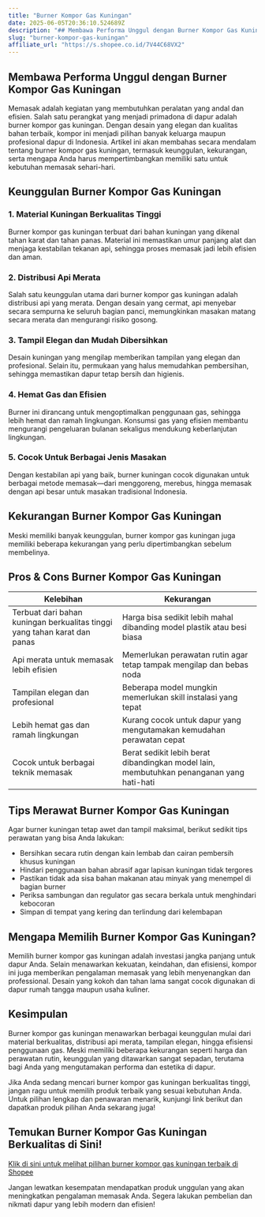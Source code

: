 ```yaml
---
title: "Burner Kompor Gas Kuningan"
date: 2025-06-05T20:36:10.524689Z
description: "## Membawa Performa Unggul dengan Burner Kompor Gas Kuningan..."
slug: "burner-kompor-gas-kuningan"
affiliate_url: "https://s.shopee.co.id/7V44C68VX2"
---
```

## Membawa Performa Unggul dengan Burner Kompor Gas Kuningan

Memasak adalah kegiatan yang membutuhkan peralatan yang andal dan efisien. Salah satu perangkat yang menjadi primadona di dapur adalah burner kompor gas kuningan. Dengan desain yang elegan dan kualitas bahan terbaik, kompor ini menjadi pilihan banyak keluarga maupun profesional dapur di Indonesia. Artikel ini akan membahas secara mendalam tentang burner kompor gas kuningan, termasuk keunggulan, kekurangan, serta mengapa Anda harus mempertimbangkan memiliki satu untuk kebutuhan memasak sehari-hari.

## Keunggulan Burner Kompor Gas Kuningan

### 1. Material Kuningan Berkualitas Tinggi
Burner kompor gas kuningan terbuat dari bahan kuningan yang dikenal tahan karat dan tahan panas. Material ini memastikan umur panjang alat dan menjaga kestabilan tekanan api, sehingga proses memasak jadi lebih efisien dan aman.

### 2. Distribusi Api Merata
Salah satu keunggulan utama dari burner kompor gas kuningan adalah distribusi api yang merata. Dengan desain yang cermat, api menyebar secara sempurna ke seluruh bagian panci, memungkinkan masakan matang secara merata dan mengurangi risiko gosong.

### 3. Tampil Elegan dan Mudah Dibersihkan
Desain kuningan yang mengilap memberikan tampilan yang elegan dan profesional. Selain itu, permukaan yang halus memudahkan pembersihan, sehingga memastikan dapur tetap bersih dan higienis.

### 4. Hemat Gas dan Efisien
Burner ini dirancang untuk mengoptimalkan penggunaan gas, sehingga lebih hemat dan ramah lingkungan. Konsumsi gas yang efisien membantu mengurangi pengeluaran bulanan sekaligus mendukung keberlanjutan lingkungan.

### 5. Cocok Untuk Berbagai Jenis Masakan
Dengan kestabilan api yang baik, burner kuningan cocok digunakan untuk berbagai metode memasak—dari menggoreng, merebus, hingga memasak dengan api besar untuk masakan tradisional Indonesia.

## Kekurangan Burner Kompor Gas Kuningan

Meski memiliki banyak keunggulan, burner kompor gas kuningan juga memiliki beberapa kekurangan yang perlu dipertimbangkan sebelum membelinya.

## Pros & Cons Burner Kompor Gas Kuningan

| Kelebihan | Kekurangan |
|---|---|
| Terbuat dari bahan kuningan berkualitas tinggi yang tahan karat dan panas | Harga bisa sedikit lebih mahal dibanding model plastik atau besi biasa |
| Api merata untuk memasak lebih efisien | Memerlukan perawatan rutin agar tetap tampak mengilap dan bebas noda |
| Tampilan elegan dan profesional | Beberapa model mungkin memerlukan skill instalasi yang tepat |
| Lebih hemat gas dan ramah lingkungan | Kurang cocok untuk dapur yang mengutamakan kemudahan perawatan cepat |
| Cocok untuk berbagai teknik memasak | Berat sedikit lebih berat dibandingkan model lain, membutuhkan penanganan yang hati-hati |

## Tips Merawat Burner Kompor Gas Kuningan

Agar burner kuningan tetap awet dan tampil maksimal, berikut sedikit tips perawatan yang bisa Anda lakukan:

- Bersihkan secara rutin dengan kain lembab dan cairan pembersih khusus kuningan
- Hindari penggunaan bahan abrasif agar lapisan kuningan tidak tergores
- Pastikan tidak ada sisa bahan makanan atau minyak yang menempel di bagian burner
- Periksa sambungan dan regulator gas secara berkala untuk menghindari kebocoran
- Simpan di tempat yang kering dan terlindung dari kelembapan

## Mengapa Memilih Burner Kompor Gas Kuningan?

Memilih burner kompor gas kuningan adalah investasi jangka panjang untuk dapur Anda. Selain menawarkan kekuatan, keindahan, dan efisiensi, kompor ini juga memberikan pengalaman memasak yang lebih menyenangkan dan professional. Desain yang kokoh dan tahan lama sangat cocok digunakan di dapur rumah tangga maupun usaha kuliner.

## Kesimpulan

Burner kompor gas kuningan menawarkan berbagai keunggulan mulai dari material berkualitas, distribusi api merata, tampilan elegan, hingga efisiensi penggunaan gas. Meski memiliki beberapa kekurangan seperti harga dan perawatan rutin, keunggulan yang ditawarkan sangat sepadan, terutama bagi Anda yang mengutamakan performa dan estetika di dapur.

Jika Anda sedang mencari burner kompor gas kuningan berkualitas tinggi, jangan ragu untuk memilih produk terbaik yang sesuai kebutuhan Anda. Untuk pilihan lengkap dan penawaran menarik, kunjungi link berikut dan dapatkan produk pilihan Anda sekarang juga!

## Temukan Burner Kompor Gas Kuningan Berkualitas di Sini!

[Klik di sini untuk melihat pilihan burner kompor gas kuningan terbaik di Shopee](https://s.shopee.co.id/7V44C68VX2)

Jangan lewatkan kesempatan mendapatkan produk unggulan yang akan meningkatkan pengalaman memasak Anda. Segera lakukan pembelian dan nikmati dapur yang lebih modern dan efisien!